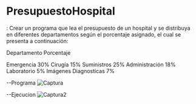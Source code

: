# PresupuestoHospital
: Crear un programa que lea el presupuesto de un hospital y se distribuya en
diferentes departamentos según el porcentaje asignado, el cual se presenta a
continuación:

Departamento Porcentaje

Emergencia 30%
Cirugía 15%
Suministros 25%
Administración 18%
Laboratorio 5%
Imágenes Diagnosticas 7%


--Programa
![Captura](https://github.com/wilmer89419/Ejercicio-5-PresupuestoHospital/assets/153393033/ef482fd7-7095-4e76-a56a-6479e8b2f7c3)

--Ejecucion
![Captura2](https://github.com/wilmer89419/Ejercicio-5-PresupuestoHospital/assets/153393033/634f4d00-2691-4877-95d5-421469088473)
